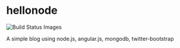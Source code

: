 hellonode
=========
<img src="https://travis-ci.org/ashoksahoo/hellonode.png" data-bindattr-54="54" title="Build Status Images">

A simple blog using node.js, angular.js, mongodb, twitter-bootstrap


